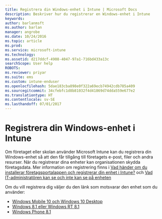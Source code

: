 ```yaml
---
title: Registrera din Windows-enhet i Intune | Microsoft Docs
description: Beskriver hur du registrerar en Windows-enhet i Intune
keywords: 
author: barlanmsft
ms.author: barlan
manager: angrobe
ms.date: 10/24/2016
ms.topic: article
ms.prod: 
ms.service: microsoft-intune
ms.technology: 
ms.assetid: d217ddcf-4908-4047-97a1-716bd433a13c
searchScope: User help
ROBOTS: 
ms.reviewer: priyar
ms.suite: ems
ms.custom: intune-enduser
ms.openlocfilehash: 5dae183cba898e0f322a69ecb74942cdb785a409
ms.sourcegitcommit: 34cfebfc1d8b81032f4d41869d74dda559e677e2
ms.translationtype: HT
ms.contentlocale: sv-SE
ms.lasthandoff: 07/01/2017
---
```

# <a name="enroll-your-windows-device-in-intune"></a>Registrera din Windows-enhet i Intune

Om företaget eller skolan använder Microsoft Intune kan du registrera din Windows-enhet så att den får tillgång till företagets e-post, filer och andra resurser. När du registrerar dina enheter kan organisationen skydda företagsdata. Mer information om registrering finns i [Vad händer om du installerar företagsportalappen och registrerar din enhet i Intune?](what-happens-if-you-install-the-company-portal-app-and-enroll-your-device-in-intune-windows.md) och [Vad IT-administratören kan se och inte kan se på enheten](what-info-can-your-company-see-when-you-enroll-your-device-in-intune.md)

Om du vill registrera dig väljer du den länk som motsvarar den enhet som du använder:

-  [Windows Mobile 10 och Windows 10 Desktop](enroll-your-w10-phone-or-w10-pc-windows.md)
-  [Windows 8.1 eller Windows RT 8.1](enroll-your-w81-or-rt81-windows.md)
-  [Windows Phone 8.1](enroll-your-wp81-windows.md)
